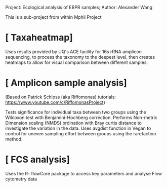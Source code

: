 Project: Ecological analysis of EBPR samples; 
Author: Alexander Wang

This is a sub-project from within Mphil Project

# [ Taxaheatmap]
Uses results provided by UQ's ACE facility for 16s rRNA amplicon sequencing, to process the taxonomy to the deepest level, then creates heatmaps to allow for visual comparison between different samples. 

# [ Amplicon sample analysis]
(Based on Patrick Schloss (aka Riffomonas) tutorials: https://www.youtube.com/c/RiffomonasProject)

Tests significance for individual taxa between two groups using the Wilcoxon test with Benjamini-Hochberg correction. 
Performs Non-metric Dimension scaling (NMDS) ordination with Bray curtis distance to investigate the variation in the data.
Uses avgdist function in Vegan to control for uneven sampling effort between groups using the rarefaction method. 

# [ FCS analysis]
Uses the R- flowCore package to access key parameters and analyse Flow cytometry data 
